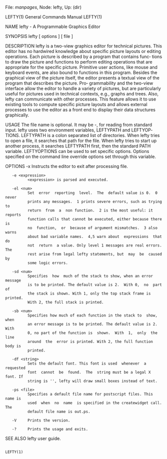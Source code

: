 File: *manpages*,  Node: lefty,  Up: (dir)

LEFTY(1)                    General Commands Manual                   LEFTY(1)



NAME
       lefty - A Programmable Graphics Editor

SYNOPSIS
       lefty [ options ] [ file ]

DESCRIPTION
       lefty is a two-view graphics editor for technical pictures. This editor
       has no hardwired knowledge about specific picture  layouts  or  editing
       operations.  Each picture is described by a program that contains func‐
       tions to draw the picture and functions to perform  editing  operations
       that  are appropriate for the specific picture. Primitive user actions,
       like mouse and keyboard events, are also bound  to  functions  in  this
       program.  Besides  the graphical view of the picture itself, the editor
       presents a textual view of the program that describes the picture. Pro‐
       grammability  and  the  two-view interface allow the editor to handle a
       variety of pictures, but are particularly useful for pictures  used  in
       technical contexts, e.g., graphs and trees. Also, lefty can communicate
       with other processes. This feature allows it to use existing  tools  to
       compute  specific  picture layouts and allows external processes to use
       the editor as a front end to display their data structures graphically.

USAGE
       The file name is optional. It may  be  -,  for  reading  from  standard
       input.   lefty  uses  two environment variables, LEFTYPATH and LEFTYOP‐
       TIONS.  LEFTYPATH is a colon separated list of directories. When  lefty
       tries  to  open  a file, it searches that path for the file. When lefty
       tries to start up another process, it searches  LEFTYPATH  first,  then
       the  standard  PATH variable.  LEFTYOPTIONS can be used to set specific
       options. Options specified on the command  line  override  options  set
       through this variable.

OPTIONS
       -x     Instructs the editor to exit after processing file.

       -e <expression>
              <expression> is parsed and executed.

       -el <num>
              Set  error  reporting  level.  The  default value is 0.  0 never
              prints any messages.  1 prints severe errors, such as trying  to
              return  from  a  non function.  2 is the most useful: it reports
              function calls that cannot be executed, either because there  is
              no  function,  or  because of argument mismatches.  3 also warns
              about bad variable names.  4,5 warn about  expressions  that  do
              not  return  a value. Only level 1 messages are real errors. The
              rest arise from legal lefty statements, but  may  be  caused  by
              some logic errors.

       -sd <num>
              Specifies  how  much of the stack to show, when an error message
              is to be printed. The default value is 2.  With 0,  no  part  of
              the stack is shown. With 1, only the top stack frame is printed.
              With 2, the full stack is printed.

       -sb <num>
              Specifies how much of each function in the stack to  show,  when
              an error message is to be printed. The default value is 2.  With
              0, no part of the function is  shown.  With  1,  only  the  line
              around  the  error is printed. With 2, the full function body is
              printed.

       -df <string>
              Sets the default font. This font is used  whenever  a  requested
              font  cannot  be  found.  The  string must be a legal X font. If
              string is '', lefty will draw small boxes instead of text.

       -ps <file>
              Specifies a default file name for postscript files. This name is
              used  when  no  name  is specified in the createwidget call. The
              default file name is out.ps.

       -V     Prints the version.

       -?     Prints the usage and exits.

SEE ALSO
       lefty user guide.



                                                                      LEFTY(1)
